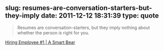 slug: resumes-are-conversation-starters-but-they-imply
date: 2011-12-12 18:31:39
type: quote
---

> Resumes are conversation-starters, but they imply nothing about whether the person is right for you.

[Hiring Employee #1 | A Smart Bear](http://blog.asmartbear.com/startup-hiring-advice.html)
